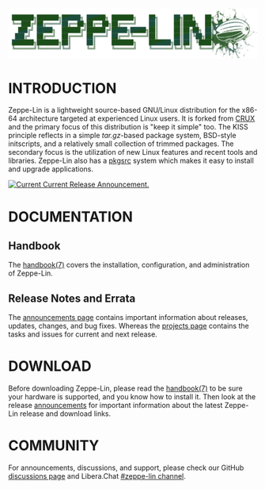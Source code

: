 ![](https://github.com/zeppe-lin/artwork/blob/master/logo-big-2color.png?raw=true)

# INTRODUCTION

Zeppe-Lin is a lightweight source-based GNU/Linux distribution for the
x86-64 architecture targeted at experienced Linux users.
It is forked from [CRUX][1] and the primary focus of this distribution
is "keep it simple" too.  The KISS principle reflects in a simple
_tar.gz_-based package system, BSD-style initscripts, and a relatively
small collection of trimmed packages.  The secondary focus is the
utilization of new Linux features and recent tools and libraries.
Zeppe-Lin also has a [pkgsrc][2] system which makes it easy to install
and upgrade applications.

[1]: http://crux.nu
[2]: https://zeppe-lin.github.io/handbook.7.html#THE-PKGSRC-SYSTEM

<!-- GitHub release (latest by date) -->
<a href="https://github.com/orgs/zeppe-lin/discussions/2">
  <img src="https://img.shields.io/github/v/release/zeppe-lin/pkgsrc-core?color=2c5e36&display_name=tag&label=CURRENT%20RELEASE&logo=linux&logoColor=white&style=for-the-badge" alt="Current Current Release Announcement.">
</a>

# DOCUMENTATION

## Handbook

The [handbook(7)][HANDBOOK] covers the installation, configuration,
and administration of Zeppe-Lin.

## Release Notes and Errata

The [announcements page][ANNOUNCE] contains important information
about releases, updates, changes, and bug fixes.
Whereas the [projects page][TASKLIST] contains the tasks and issues
for current and next release.

# DOWNLOAD

Before downloading Zeppe-Lin, please read the [handbook(7)][HANDBOOK]
to be sure your hardware is supported, and you know how to install it.
Then look at the release [announcements][ANNOUNCE] for important
information about the latest Zeppe-Lin release and download links.

# COMMUNITY

For announcements, discussions, and support, please check our GitHub
[discussions page][FORUM] and Libera.Chat [#zeppe-lin channel][IRC].

<!-- REFERENCES -->
[HANDBOOK]: https://zeppe-lin.github.io/handbook.7.html
[ANNOUNCE]: https://github.com/orgs/zeppe-lin/discussions/categories/announcements
[TASKLIST]: https://github.com/orgs/zeppe-lin/projects
[FORUM]:    https://github.com/orgs/zeppe-lin/discussions
[IRC]:      https://web.libera.chat/#zeppe-lin
